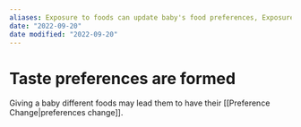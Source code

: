 ```yaml
---
aliases: Exposure to foods can update baby's food preferences, Exposure to foods can change a baby's tastes, Taste is acclimated, Giving a baby different foods
date: "2022-09-20"
date modified: "2022-09-20"
---
```


# Taste preferences are formed
Giving a baby different foods may lead them to have their [[Preference Change|preferences change]].
